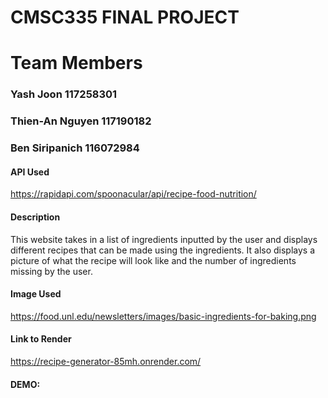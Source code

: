 # CMSC335 FINAL PROJECT
# Team Members
### Yash Joon 117258301
### Thien-An Nguyen 117190182
### Ben Siripanich 116072984

#### API Used
https://rapidapi.com/spoonacular/api/recipe-food-nutrition/

#### Description
This website takes in a list of ingredients inputted by the user and displays different
recipes that can be made using the ingredients. It also displays a picture of what the recipe will look like
and the number of ingredients missing by the user. 

#### Image Used
https://food.unl.edu/newsletters/images/basic-ingredients-for-baking.png

#### Link to Render
https://recipe-generator-85mh.onrender.com/

#### DEMO: 
